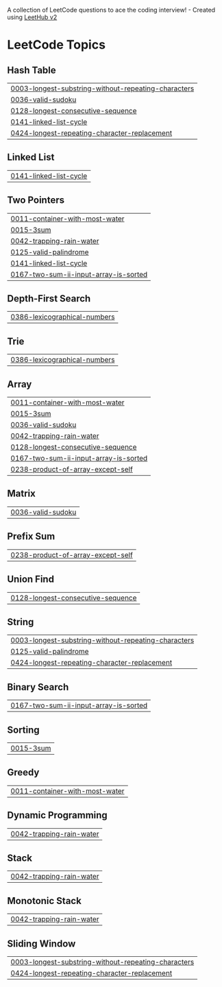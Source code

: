 A collection of LeetCode questions to ace the coding interview! - Created using [LeetHub v2](https://github.com/arunbhardwaj/LeetHub-2.0)
<!---LeetCode Topics Start-->
# LeetCode Topics
## Hash Table
|  |
| ------- |
| [0003-longest-substring-without-repeating-characters](https://github.com/Pranay0205/LeetCode/tree/master/0003-longest-substring-without-repeating-characters) |
| [0036-valid-sudoku](https://github.com/Pranay0205/LeetCode/tree/master/0036-valid-sudoku) |
| [0128-longest-consecutive-sequence](https://github.com/Pranay0205/LeetCode/tree/master/0128-longest-consecutive-sequence) |
| [0141-linked-list-cycle](https://github.com/Pranay0205/LeetCode/tree/master/0141-linked-list-cycle) |
| [0424-longest-repeating-character-replacement](https://github.com/Pranay0205/LeetCode/tree/master/0424-longest-repeating-character-replacement) |
## Linked List
|  |
| ------- |
| [0141-linked-list-cycle](https://github.com/Pranay0205/LeetCode/tree/master/0141-linked-list-cycle) |
## Two Pointers
|  |
| ------- |
| [0011-container-with-most-water](https://github.com/Pranay0205/LeetCode/tree/master/0011-container-with-most-water) |
| [0015-3sum](https://github.com/Pranay0205/LeetCode/tree/master/0015-3sum) |
| [0042-trapping-rain-water](https://github.com/Pranay0205/LeetCode/tree/master/0042-trapping-rain-water) |
| [0125-valid-palindrome](https://github.com/Pranay0205/LeetCode/tree/master/0125-valid-palindrome) |
| [0141-linked-list-cycle](https://github.com/Pranay0205/LeetCode/tree/master/0141-linked-list-cycle) |
| [0167-two-sum-ii-input-array-is-sorted](https://github.com/Pranay0205/LeetCode/tree/master/0167-two-sum-ii-input-array-is-sorted) |
## Depth-First Search
|  |
| ------- |
| [0386-lexicographical-numbers](https://github.com/Pranay0205/LeetCode/tree/master/0386-lexicographical-numbers) |
## Trie
|  |
| ------- |
| [0386-lexicographical-numbers](https://github.com/Pranay0205/LeetCode/tree/master/0386-lexicographical-numbers) |
## Array
|  |
| ------- |
| [0011-container-with-most-water](https://github.com/Pranay0205/LeetCode/tree/master/0011-container-with-most-water) |
| [0015-3sum](https://github.com/Pranay0205/LeetCode/tree/master/0015-3sum) |
| [0036-valid-sudoku](https://github.com/Pranay0205/LeetCode/tree/master/0036-valid-sudoku) |
| [0042-trapping-rain-water](https://github.com/Pranay0205/LeetCode/tree/master/0042-trapping-rain-water) |
| [0128-longest-consecutive-sequence](https://github.com/Pranay0205/LeetCode/tree/master/0128-longest-consecutive-sequence) |
| [0167-two-sum-ii-input-array-is-sorted](https://github.com/Pranay0205/LeetCode/tree/master/0167-two-sum-ii-input-array-is-sorted) |
| [0238-product-of-array-except-self](https://github.com/Pranay0205/LeetCode/tree/master/0238-product-of-array-except-self) |
## Matrix
|  |
| ------- |
| [0036-valid-sudoku](https://github.com/Pranay0205/LeetCode/tree/master/0036-valid-sudoku) |
## Prefix Sum
|  |
| ------- |
| [0238-product-of-array-except-self](https://github.com/Pranay0205/LeetCode/tree/master/0238-product-of-array-except-self) |
## Union Find
|  |
| ------- |
| [0128-longest-consecutive-sequence](https://github.com/Pranay0205/LeetCode/tree/master/0128-longest-consecutive-sequence) |
## String
|  |
| ------- |
| [0003-longest-substring-without-repeating-characters](https://github.com/Pranay0205/LeetCode/tree/master/0003-longest-substring-without-repeating-characters) |
| [0125-valid-palindrome](https://github.com/Pranay0205/LeetCode/tree/master/0125-valid-palindrome) |
| [0424-longest-repeating-character-replacement](https://github.com/Pranay0205/LeetCode/tree/master/0424-longest-repeating-character-replacement) |
## Binary Search
|  |
| ------- |
| [0167-two-sum-ii-input-array-is-sorted](https://github.com/Pranay0205/LeetCode/tree/master/0167-two-sum-ii-input-array-is-sorted) |
## Sorting
|  |
| ------- |
| [0015-3sum](https://github.com/Pranay0205/LeetCode/tree/master/0015-3sum) |
## Greedy
|  |
| ------- |
| [0011-container-with-most-water](https://github.com/Pranay0205/LeetCode/tree/master/0011-container-with-most-water) |
## Dynamic Programming
|  |
| ------- |
| [0042-trapping-rain-water](https://github.com/Pranay0205/LeetCode/tree/master/0042-trapping-rain-water) |
## Stack
|  |
| ------- |
| [0042-trapping-rain-water](https://github.com/Pranay0205/LeetCode/tree/master/0042-trapping-rain-water) |
## Monotonic Stack
|  |
| ------- |
| [0042-trapping-rain-water](https://github.com/Pranay0205/LeetCode/tree/master/0042-trapping-rain-water) |
## Sliding Window
|  |
| ------- |
| [0003-longest-substring-without-repeating-characters](https://github.com/Pranay0205/LeetCode/tree/master/0003-longest-substring-without-repeating-characters) |
| [0424-longest-repeating-character-replacement](https://github.com/Pranay0205/LeetCode/tree/master/0424-longest-repeating-character-replacement) |
<!---LeetCode Topics End-->